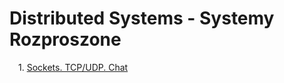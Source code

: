 # Distributed Systems - Systemy Rozproszone

&emsp;1. [Sockets. TCP/UDP. Chat](https://github.com/Phabes/Distributed-Systems/tree/main/Chat)
